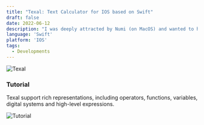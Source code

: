 ```yaml
---
title: "Texal: Text Calculator for IOS based on Swift"
draft: false
date: 2022-06-12
description: "I was deeply attracted by Numi (on MacOS) and wanted to have such a convenient and intuitive calculator on my mobile phone. Since there is no such software in the AppStore, I have to write one myself."
language: 'Swift'
platform: 'IOS'
tags:
  - Developments
---
```


![Texal](https://s2.loli.net/2023/12/02/QYr3WkOjEPNhXbI.png)

### Tutorial
Texal support rich representations, including operators, functions, variables, digital systems and high-level expressions.

![Tutorial](https://s2.loli.net/2023/12/02/cI1Fu6OWqbKDTVZ.jpg)